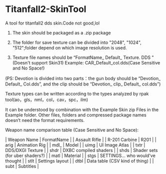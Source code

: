 # Titanfall2-SkinTool
A tool for titanfall2 dds skin.Code not good,lol

1.	The skin should be packaged as a .zip package

2.	The folder for save texture can be divided into "2048", "1024", "512";folder depend on which image resolution is used.

3.	Texture file names should be “FormatName_ Default_ Texture. DDS "(Doesn't support Skin31)
    Example: CAR_Default_col.dds(Case Sensitive and No Space!)

(PS: Devotion is divided into two parts：the gun body should be “Devotion_ Default_ Col.dds”, and the clip should be “Devotion_ clip_ Default_ col.dds”)

Texture types can be written according to the types analyzed by rpak tool(ao，gls，nml，col，cav，spc，ilm)

It can be understood by combination with the Example Skin zip Files in the Example folder. Other files, folders and compressed package names doesn’t need the format requirements.

Weapon name comparison table (Case Sensitive and No Space):


|  Weapon Name  | FormatName                      |
| Assault Rifle |
| R-201 Carbine  | R201                          |
| arig  | Animation Rig                    |
| mdl_  | Model                            |
| uimg  | UI Image Atlas                   |
| txtr  | DDS/DXGI Texture                 |
| shdr  | DXBC compiled shaders            |
| shds  | Shader sets (for uber shaders?)  |
| matl  | Material                         |
| stgs  | SETTINGS... who would've thought |
| stlt  | Settings layout                  |
| dtbl  | Data table (CSV kind of thing)   |
| subt  | Subtitles                        |

